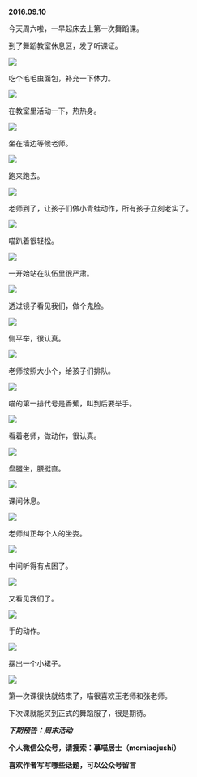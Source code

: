 
          
            
**2016.09.10**

今天周六啦，一早起床去上第一次舞蹈课。

到了舞蹈教室休息区，发了听课证。




![](img/51001-20961b8d05805219.jpg)




吃个毛毛虫面包，补充一下体力。




![](img/51001-b48071ff232116f0.jpg)




在教室里活动一下，热热身。




![](img/51001-04ceaa3ba312eb37.jpg)




坐在墙边等候老师。




![](img/51001-0c1d7cefd5804ea5.jpg)




跑来跑去。




![](img/51001-fa9a12a3e9b7ca3f.jpg)




老师到了，让孩子们做小青蛙动作，所有孩子立刻老实了。




![](img/51001-b95740752ebc293a.jpg)




喵趴着很轻松。




![](img/51001-d8bedd6deb55f818.jpg)




一开始站在队伍里很严肃。




![](img/51001-e2c201300266cf1a.jpg)




透过镜子看见我们，做个鬼脸。




![](img/51001-43f5eb8ebf618c5c.jpg)




侧平举，很认真。




![](img/51001-6f7073c3a8a6b83a.jpg)




老师按照大小个，给孩子们排队。




![](img/51001-998e03a08b4f2f2c.jpg)




喵的第一排代号是香蕉，叫到后要举手。




![](img/51001-4af5785c0dd0ecb8.jpg)




看着老师，做动作，很认真。




![](img/51001-6bebd28d9f5d4aae.jpg)




盘腿坐，腰挺直。




![](img/51001-c9db7f20fedeb8b6.jpg)




课间休息。




![](img/51001-ad8473a93d252a52.jpg)




老师纠正每个人的坐姿。




![](img/51001-ffb721950899018d.jpg)




中间听得有点困了。




![](img/51001-1d3cf8e851ecac3f.jpg)




又看见我们了。




![](img/51001-865ba619292fe312.jpg)




手的动作。




![](img/51001-f4372b35c4d4c210.jpg)




摆出一个小裙子。




![](img/51001-281e451afbe33701.jpg)




第一次课很快就结束了，喵很喜欢王老师和张老师。

下次课就能买到正式的舞蹈服了，很是期待。


***下期预告：周末活动***


**个人微信公众号，请搜索：摹喵居士（momiaojushi）**

**喜欢作者写写哪些话题，可以公众号留言**

          
        